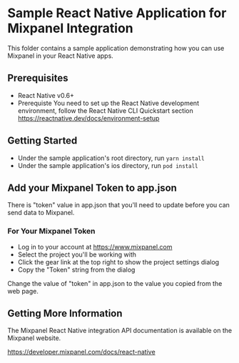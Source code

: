 # Sample React Native Application for Mixpanel Integration

This folder contains a sample application demonstrating how you
can use Mixpanel in your React Native apps.

## Prerequisites
- React Native v0.6+
- Prerequiste You need to set up the React Native development environment, follow the React Native CLI Quickstart section \
https://reactnative.dev/docs/environment-setup

## Getting Started
- Under the sample application's root directory, run `yarn install`
- Under the sample application's ios directory, run `pod install`

## Add your Mixpanel Token to app.json 
There is "token" value in app.json that you'll need to update
before you can send data to Mixpanel.

### For Your Mixpanel Token

- Log in to your account at https://www.mixpanel.com
- Select the project you'll be working with
- Click the gear link at the top right to show the project settings dialog
- Copy the "Token" string from the dialog

Change the value of "token" in app.json to the value you copied from the web page.

## Getting More Information

The Mixpanel React Native integration API documentation is available on the Mixpanel website.

https://developer.mixpanel.com/docs/react-native
